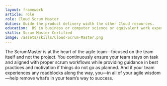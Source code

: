 ```yaml
---
layout: framework
article: role
role: Cloud Scrum Master
duties: Guide the product delivery width the other Cloud resources.
education:  BS in business or computer science or equivalent work experience.
skills: Scrum Master Certified
image: /assets/skills/Cloud-Scrum-Master.png
---
```

The ScrumMaster is at the heart of the agile team—focused on the team itself and not the project. You continuously ensure your team stays on task and aligned with proper scrum workflows while providing guidance in best practices and motivation if things do not go as planned. And if your team experiences any roadblocks along the way, you—in all of your agile wisdom—help remove what’s in your team’s way to success.